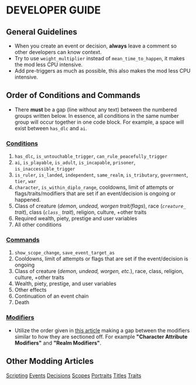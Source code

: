 # DEVELOPER GUIDE

## General Guidelines
- When you create an event or decision, **always** leave a comment so other developers can know context.
- Try to use `weight_multiplier` instead of `mean_time_to_happen`, it makes the mod less CPU intensive.
- Add pre-triggers as much as possible, this also makes the mod less CPU intensive.

## Order of Conditions and Commands
 - There **must** be a gap (line without any text) between the numbered groups written below. In essence, all conditions in the same number group will occur together in one code block. For example, a space will exist between `has_dlc` and `ai`.
### [Conditions](https://ck2.paradoxwikis.com/Conditions)
1. `has_dlc`, `is_untouchable_trigger`, `can_rule_peacefully_trigger`
2. `ai`, `is_playable`, `is_adult`, `is_incapable`, `prisoner`, `is_inaccessible_trigger`
3. `is_ruler`, `is_landed`, `independent`, `same_realm`, `is_tributary`, `government`, `tier`, `war`
4. `character`, `is_within_diplo_range`, cooldowns, limit of attempts or flags/traits/modifiers that are set if an event/decision is ongoing or happened.
5. Class of creature (_demon, undead, worgen trait/flags_), race (_`creature_` trait_), class (_`class_` trait_), religion, culture, +other traits
6. Required wealth, piety, prestige and user variables
7. All other conditions

### [Commands](https://ck2.paradoxwikis.com/Commands)
1. `show_scope_change`, `save_event_target_as`
2. Cooldowns, limit of attempts or flags that are set if the event/decision is ongoing
3. Class of creature (_demon, undead, worgen, etc._), race, class, religion, culture, +other traits
4. Wealth, piety, prestige, and user variables
5. Other effects
6. Continuation of an event chain
7. Death

### [Modifiers](https://ck2.paradoxwikis.com/Modifiers)
 - Utilize the order given in [this article](https://ck2.paradoxwikis.com/Modifiers) making a gap between the modifiers similar to how they are sectioned off. For example **"Character Attribute Modifiers"** and **"Realm Modifiers"**.
 
 ## Other Modding Articles
 [Scripting](https://ck2.paradoxwikis.com/Scripting)
 [Events](https://ck2.paradoxwikis.com/Event_modding)
 [Decisions](https://ck2.paradoxwikis.com/Decisions_modding)
 [Scopes](https://ck2.paradoxwikis.com/Scopes)
 [Portraits](https://ck2.paradoxwikis.com/Portrait_modding)
 [Titles](https://ck2.paradoxwikis.com/Title_modding)
 [Traits](https://ck2.paradoxwikis.com/Trait_modding)
 

